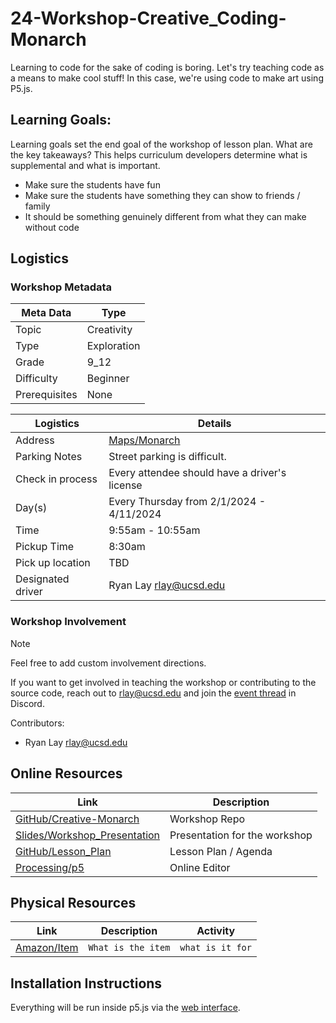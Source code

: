 # 24-Workshop-Creative_Coding-Monarch

Learning to code for the sake of coding is boring. Let's try teaching code
as a means to make cool stuff! In this case, we're using code to make art using P5.js.

## Learning Goals:

Learning goals set the end goal of the workshop of lesson plan. What are the key
takeaways? This helps curriculum developers determine what is supplemental and 
what is important.

- Make sure the students have fun
- Make sure the students have something they can show to friends / family
- It should be something genuinely different from what they can make without code

## Logistics

### Workshop Metadata

| Meta Data | Type |
| --- | --- |
| Topic | Creativity |
| Type | Exploration|
| Grade | 9_12 |
| Difficulty | Beginner |
| Prerequisites | None |


| Logistics | Details |
| --- | --- |
| Address | [Maps/Monarch](https://maps.app.goo.gl/6w3AFvz69QkG6S9U9) |
| Parking Notes | Street parking is difficult. |
| Check in process | Every attendee should have a driver's license |
| Day(s) | Every Thursday from 2/1/2024 - 4/11/2024 |
| Time | 9:55am - 10:55am |
| Pickup Time | 8:30am |
| Pick up location | TBD |
| Designated driver | Ryan Lay rlay@ucsd.edu |


### Workshop Involvement

> [!NOTE]
> Feel free to add custom involvement directions.

If you want to get involved in teaching the workshop or contributing to the 
source code, reach out to rlay@ucsd.edu and join the 
[event thread](https://discord.com/channels/799112419343335465/1201634413335806102) in Discord.

Contributors:
- Ryan Lay rlay@ucsd.edu

## Online Resources

| Link | Description |
| --- | --- |
| [GitHub/Creative-Monarch](https://github.com/CS-foreach/24-Workshop-Creative-Monarch) | Workshop Repo |
| [Slides/Workshop_Presentation]() | Presentation for the workshop |
| [GitHub/Lesson_Plan](./workshop.md) | Lesson Plan / Agenda |
| [Processing/p5](https://editor.p5js.org/) | Online Editor |

## Physical Resources

| Link | Description | Activity |
| --- | --- | --- |
| [Amazon/Item]() | `What is the item` | `what is it for` |


## Installation Instructions

Everything will be run inside p5.js via the [web interface](https://editor.p5js.org/).